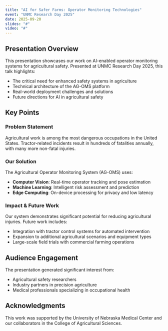 ```yaml
---
title: "AI for Safer Farms: Operator Monitoring Technologies"
event: "UNMC Research Day 2025"
date: 2025-09-20
slides: "#"
video: "#"
---
```


## Presentation Overview

This presentation showcases our work on AI-enabled operator monitoring systems for agricultural safety. Presented at UNMC Research Day 2025, this talk highlights:

- The critical need for enhanced safety systems in agriculture
- Technical architecture of the AG-OMS platform
- Real-world deployment challenges and solutions
- Future directions for AI in agricultural safety

## Key Points

### Problem Statement

Agricultural work is among the most dangerous occupations in the United States. Tractor-related incidents result in hundreds of fatalities annually, with many more non-fatal injuries.

### Our Solution

The Agricultural Operator Monitoring System (AG-OMS) uses:

- **Computer Vision**: Real-time operator tracking and pose estimation
- **Machine Learning**: Intelligent risk assessment and prediction
- **Edge Computing**: On-device processing for privacy and low latency

### Impact & Future Work

Our system demonstrates significant potential for reducing agricultural injuries. Future work includes:

- Integration with tractor control systems for automated intervention
- Expansion to additional agricultural scenarios and equipment types
- Large-scale field trials with commercial farming operations

## Audience Engagement

The presentation generated significant interest from:

- Agricultural safety researchers
- Industry partners in precision agriculture
- Medical professionals specializing in occupational health

## Acknowledgments

This work was supported by the University of Nebraska Medical Center and our collaborators in the College of Agricultural Sciences.
